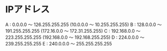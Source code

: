 # IPアドレス

A : 0.0.0.0 ～ 126.255.255.255 (10.0.0.0 ～ 10.255.255.255)
B : 128.0.0.0 ～ 191.255.255.255 (172.16.0.0 ～ 172.31.255.255)
C : 192.168.0.0 ～ 223.255.255.255 (192.168.0.0 ～ 192.168.255.255)
D : 224.0.0.0 ～ 239.255.255.255
E : 240.0.0.0 ～ 255.255.255.255


